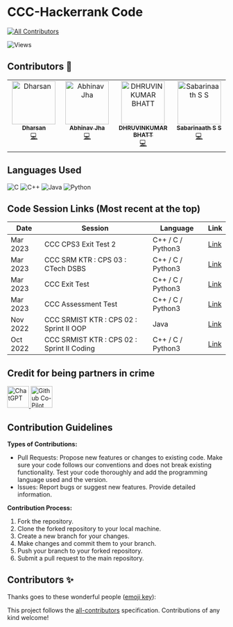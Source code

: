 # CCC-Hackerrank Code 

<!-- ALL-CONTRIBUTORS-BADGE:START - Do not remove or modify this section -->
[![All Contributors](https://img.shields.io/badge/all_contributors-4-orange.svg?style=flat-square)](#contributors-)
<!-- ALL-CONTRIBUTORS-BADGE:END -->

![Views](https://img.shields.io/badge/dynamic/json?color=green&label=Profile%20views&query=value&url=https%3A%2F%2Fapi.countapi.xyz%2Fhit%2Fvikashpr%2Fhackerrank-ccc&cache=none)



## Contributors 🚀

<!-- ALL-CONTRIBUTORS-LIST:START - Do not remove or modify this section -->
<!-- prettier-ignore-start -->
<!-- markdownlint-disable -->
<table>
  <tbody>
    <tr>
      <td align="center" valign="top" width="14.28%"><a href="http://www.github.com/dharsan19"><img src="https://avatars.githubusercontent.com/u/104762761?v=4?s=100" width="100px;" alt="Dharsan"/><br /><sub><b>Dharsan</b></sub></a><br /><a href="https://github.com/VikashPR/CCC-Hackerrank/commits?author=dharsan19" title="Code">💻</a></td>
      <td align="center" valign="top" width="14.28%"><a href="https://github.com/KingJha04"><img src="https://avatars.githubusercontent.com/u/123471051?v=4?s=100" width="100px;" alt="Abhinav Jha"/><br /><sub><b>Abhinav Jha</b></sub></a><br /><a href="https://github.com/VikashPR/CCC-Hackerrank/commits?author=KingJha04" title="Code">💻</a></td>
      <td align="center" valign="top" width="14.28%"><a href="https://github.com/dhruvinkumar"><img src="https://avatars.githubusercontent.com/u/75667686?v=4?s=100" width="100px;" alt="DHRUVINKUMAR BHATT"/><br /><sub><b>DHRUVINKUMAR BHATT</b></sub></a><br /><a href="https://github.com/VikashPR/CCC-Hackerrank/commits?author=dhruvinkumar" title="Code">💻</a></td>
      <td align="center" valign="top" width="14.28%"><a href="https://github.com/sabari50312"><img src="https://avatars.githubusercontent.com/u/73357431?v=4?s=100" width="100px;" alt="Sabarinaath S S"/><br /><sub><b>Sabarinaath S S</b></sub></a><br /><a href="https://github.com/VikashPR/CCC-Hackerrank/commits?author=sabari50312" title="Code">💻</a></td>
    </tr>
  </tbody>
</table>

<!-- markdownlint-restore -->
<!-- prettier-ignore-end -->

<!-- ALL-CONTRIBUTORS-LIST:END -->

## Languages Used
![C](https://img.shields.io/badge/C-00599C?style=for-the-badge&logo=c&logoColor=white)
![C++](https://img.shields.io/badge/C++-00599C?style=for-the-badge&logo=c%2B%2B&logoColor=white)
![Java](https://img.shields.io/badge/Java-ED8B00?style=for-the-badge&logo=java&logoColor=white)
![Python](https://img.shields.io/badge/Python3-3776AB?style=for-the-badge&logo=python&logoColor=white)

## Code Session Links (Most recent at the top)

| Date | Session | Language | Link |
| --- | --- | --- | --- |
| Mar 2023 | CCC CPS3 Exit Test 2 |  C++ / C / Python3 | [Link](https://github.com/VikashPR/CCC-Hackerrank/blob/main/March-2023-CPS3-ExitTest2.md) |
| Mar 2023 | CCC SRM KTR : CPS 03 : CTech DSBS | C++ / C / Python3 | [Link](https://github.com/VikashPR/CCC-Hackerrank/blob/main/March-2023-CCC.md) |
| Mar 2023 | CCC Exit Test | C++ / C / Python3 | [Link](https://github.com/VikashPR/CCC-Hackerrank/blob/main/March-2023-ExitTest.md) |
| Mar 2023 | CCC Assessment Test | C++ / C / Python3 | [Link](https://github.com/VikashPR/CCC-Hackerrank/blob/main/March-2023-Test.md) |
| Nov 2022 | CCC SRMIST KTR : CPS 02 : Sprint II OOP | Java | [Link](https://github.com/VikashPR/CCC-Hackerrank/blob/main/Nov-2022-CCC-OOP.md) |
| Oct 2022 | CCC SRMIST KTR : CPS 02 : Sprint II Coding | C++ / C / Python3 | [Link](https://github.com/VikashPR/CCC-Hackerrank/blob/main/Oct-2022-CCC.md) |

## Credit for being partners in crime 

<p align="left">
  <a  href="https://openai.com/blog/chatgpt" target="_blank">
  <img width="50" src="https://raw.githubusercontent.com/lencx/ChatGPT/main/public/logo.png" alt="ChatGPT">
  </a>
  <a href="https://github.com/features/copilot" target="_blank">
  <img width="50" src="https://github.gallerycdn.vsassets.io/extensions/github/copilot/1.77.9225/1677787102885/Microsoft.VisualStudio.Services.Icons.Default" alt="Github Co-Pilot">
  </a>
</p>

## Contribution Guidelines

**Types of Contributions:**
- Pull Requests: Propose new features or changes to existing code. Make sure your code follows our conventions and does not break existing functionality. Test your code thoroughly and add the programming language used and the version.
- Issues: Report bugs or suggest new features. Provide detailed information.

**Contribution Process:**
1. Fork the repository.
2. Clone the forked repository to your local machine.
3. Create a new branch for your changes.
4. Make changes and commit them to your branch.
5. Push your branch to your forked repository.
6. Submit a pull request to the main repository.

## Contributors ✨

Thanks goes to these wonderful people ([emoji key](https://allcontributors.org/docs/en/emoji-key)):

<!-- ALL-CONTRIBUTORS-LIST:START - Do not remove or modify this section -->
<!-- prettier-ignore-start -->
<!-- markdownlint-disable -->
<!-- markdownlint-restore -->
<!-- prettier-ignore-end -->
<!-- ALL-CONTRIBUTORS-LIST:END -->

This project follows the [all-contributors](https://github.com/all-contributors/all-contributors) specification. Contributions of any kind welcome!
